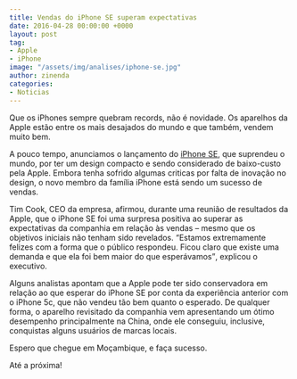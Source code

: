 ```yaml
---
title: Vendas do iPhone SE superam expectativas
date: 2016-04-28 00:00:00 +0000
layout: post
tag:
- Apple
- iPhone
image: "/assets/img/analises/iphone-se.jpg"
author: zinenda
categories:
- Noticias
---
```


Que os iPhones sempre quebram records, não é novidade.
Os aparelhos da Apple estão entre os mais desajados do mundo e que também, vendem muito bem.

A pouco tempo, anunciamos o lançamento do [iPhone SE](http://maningtech.github.io/maningtech/analises/2016/04/11/iphone-se.html), que suprendeu o mundo, por ter um design compacto e sendo considerado de baixo-custo pela Apple.
Embora tenha sofrido algumas criticas por falta de inovação no design, o novo membro da família iPhone está sendo um sucesso de vendas.

Tim Cook, CEO da empresa, afirmou, durante uma reunião de resultados da Apple, que o iPhone SE foi uma surpresa positiva ao superar as expectativas da companhia em relação às vendas – mesmo que os objetivos iniciais não tenham sido revelados. 
<q title="Afirmação de Tim Cook">Estamos extremamente felizes com a forma que o público respondeu. 
Ficou claro que existe uma demanda e que ela foi bem maior do que esperávamos</q>, explicou o executivo.

Alguns analistas apontam que a Apple pode ter sido conservadora em relação ao que esperar do iPhone SE por conta da experiência anterior com o iPhone 5c, que não vendeu tão bem quanto o esperado. 
De qualquer forma, o aparelho revisitado da companhia vem apresentando um ótimo desempenho principalmente na China, onde ele conseguiu, inclusive, conquistas alguns usuários de marcas locais.

Espero que chegue em Moçambique, e faça sucesso.

Até a próxima!